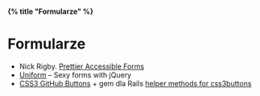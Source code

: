 #### {% title "Formularze" %}

# Formularze

* Nick Rigby.
  [Prettier Accessible Forms](http://www.alistapart.com/articles/prettyaccessibleforms)
* [Uniform](http://uniformjs.com/) – Sexy forms with jQuery
* [CSS3 GitHub Buttons](http://nicolasgallagher.com/lab/css3-github-buttons/) +
 gem dla Rails [helper methods for css3buttons](https://github.com/thetron/css3buttons_rails_helpers)
